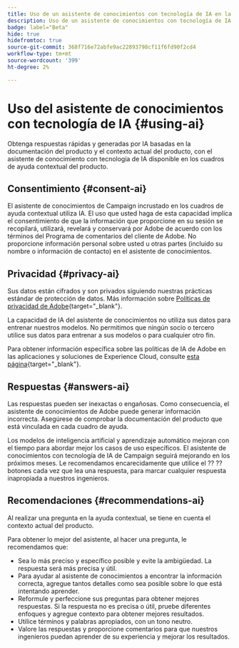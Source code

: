 ```yaml
---
title: Uso de un asistente de conocimientos con tecnología de IA en la web de Campaign
description: Uso de un asistente de conocimientos con tecnología de IA en la web de Campaign
badge: label="Beta"
hide: true
hidefromtoc: true
source-git-commit: 368f716e72abfe9ac22893798cf11f6fd90f2cd4
workflow-type: tm+mt
source-wordcount: '399'
ht-degree: 2%

---
```


# Uso del asistente de conocimientos con tecnología de IA {#using-ai}

Obtenga respuestas rápidas y generadas por IA basadas en la documentación del producto y el contexto actual del producto, con el asistente de conocimiento con tecnología de IA disponible en los cuadros de ayuda contextual del producto.

## Consentimiento {#consent-ai}

El asistente de conocimientos de Campaign incrustado en los cuadros de ayuda contextual utiliza IA. El uso que usted haga de esta capacidad implica el consentimiento de que la información que proporcione en su sesión se recopilará, utilizará, revelará y conservará por Adobe de acuerdo con los términos del Programa de comentarios del cliente de Adobe. No proporcione información personal sobre usted u otras partes (incluido su nombre o información de contacto) en el asistente de conocimientos.

## Privacidad {#privacy-ai}

Sus datos están cifrados y son privados siguiendo nuestras prácticas estándar de protección de datos. Más información sobre [Políticas de privacidad de Adobe](https://www.adobe.com/es/privacy/policy.html){target="_blank"}.

La capacidad de IA del asistente de conocimientos no utiliza sus datos para entrenar nuestros modelos. No permitimos que ningún socio o tercero utilice sus datos para entrenar a sus modelos o para cualquier otro fin.

Para obtener información específica sobre las políticas de IA de Adobe en las aplicaciones y soluciones de Experience Cloud, consulte [esta página](https://business.adobe.com/products/sensei/adobe-sensei.html){target="_blank"}.

## Respuestas {#answers-ai}

Las respuestas pueden ser inexactas o engañosas. Como consecuencia, el asistente de conocimientos de Adobe puede generar información incorrecta. Asegúrese de comprobar la documentación del producto que está vinculada en cada cuadro de ayuda.

Los modelos de inteligencia artificial y aprendizaje automático mejoran con el tiempo para abordar mejor los casos de uso específicos. El asistente de conocimientos con tecnología de IA de Campaign seguirá mejorando en los próximos meses. Le recomendamos encarecidamente que utilice el ?? ?? botones cada vez que lea una respuesta, para marcar cualquier respuesta inapropiada a nuestros ingenieros.

## Recomendaciones  {#recommendations-ai}

Al realizar una pregunta en la ayuda contextual, se tiene en cuenta el contexto actual del producto.

Para obtener lo mejor del asistente, al hacer una pregunta, le recomendamos que:

* Sea lo más preciso y específico posible y evite la ambigüedad. La respuesta será más precisa y útil.
* Para ayudar al asistente de conocimientos a encontrar la información correcta, agregue tantos detalles como sea posible sobre lo que está intentando aprender.
* Reformule y perfeccione sus preguntas para obtener mejores respuestas. Si la respuesta no es precisa o útil, pruebe diferentes enfoques y agregue contexto para obtener mejores resultados.
* Utilice términos y palabras apropiados, con un tono neutro.
* Valore las respuestas y proporcione comentarios para que nuestros ingenieros puedan aprender de su experiencia y mejorar los resultados.

